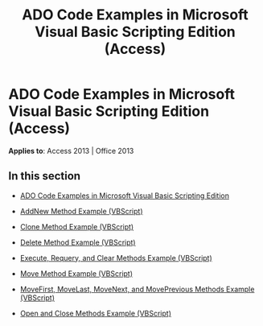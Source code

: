﻿---
title: ADO Code Examples in Microsoft Visual Basic Scripting Edition (Access)
TOCTitle: ADO Code Examples in Microsoft Visual Basic Scripting Edition
ms:assetid: f9e39f43-e467-4860-95c5-353a721af778
ms:mtpsurl: https://msdn.microsoft.com/library/JJ250272(v=office.15)
ms:contentKeyID: 48548824
ms.date: 09/18/2015
mtps_version: v=office.15
---

# ADO Code Examples in Microsoft Visual Basic Scripting Edition (Access)


**Applies to**: Access 2013 | Office 2013

## In this section

  - [ADO Code Examples in Microsoft Visual Basic Scripting Edition](ado-code-examples-in-microsoft-visual-basic-scripting-edition.md)

  - [AddNew Method Example (VBScript)](addnew-method-example-vbscript.md)

  - [Clone Method Example (VBScript)](clone-method-example-vbscript.md)

  - [Delete Method Example (VBScript)](delete-method-example-vbscript.md)

  - [Execute, Requery, and Clear Methods Example (VBScript)](execute-requery-and-clear-methods-example-vbscript.md)

  - [Move Method Example (VBScript)](move-method-example-vbscript.md)

  - [MoveFirst, MoveLast, MoveNext, and MovePrevious Methods Example (VBScript)](movefirst-movelast-movenext-and-moveprevious-methods-example-vbscript.md)

  - [Open and Close Methods Example (VBScript)](open-and-close-methods-example-vbscript.md)


